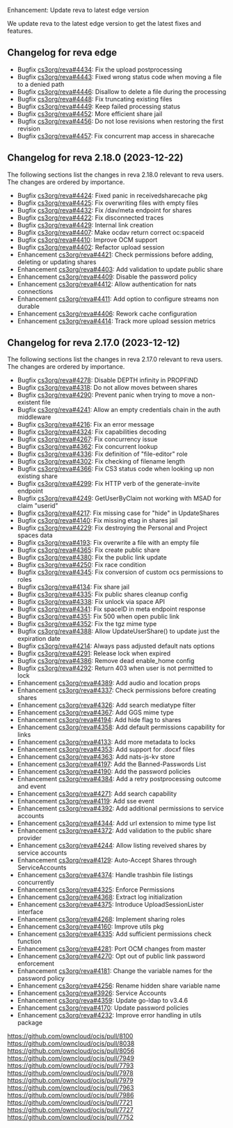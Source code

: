 Enhancement: Update reva to latest edge version

We update reva to the latest edge version to get the latest fixes and features.

## Changelog for reva edge

*   Bugfix [cs3org/reva#4434](https://github.com/cs3org/reva/pull/4434): Fix the upload postprocessing
*   Bugfix [cs3org/reva#4443](https://github.com/cs3org/reva/pull/4443): Fixed wrong status code when moving a file to a denied path
*   Bugfix [cs3org/reva#4446](https://github.com/cs3org/reva/pull/4446): Disallow to delete a file during the processing
*   Bugfix [cs3org/reva#4448](https://github.com/cs3org/reva/pull/4448): Fix truncating existing files
*   Bugfix [cs3org/reva#4449](https://github.com/cs3org/reva/pull/4449): Keep failed processing status
*   Bugfix [cs3org/reva#4452](https://github.com/cs3org/reva/pull/4452): More efficient share jail
*   Bugfix [cs3org/reva#4456](https://github.com/cs3org/reva/pull/4456): Do not lose revisions when restoring the first revision
*   Bugfix [cs3org/reva#4457](https://github.com/cs3org/reva/pull/4457): Fix concurrent map access in sharecache

## Changelog for reva 2.18.0 (2023-12-22)

The following sections list the changes in reva 2.18.0 relevant to
reva users. The changes are ordered by importance.

*   Bugfix [cs3org/reva#4424](https://github.com/cs3org/reva/pull/4424): Fixed panic in receivedsharecache pkg
*   Bugfix [cs3org/reva#4425](https://github.com/cs3org/reva/pull/4425): Fix overwriting files with empty files
*   Bugfix [cs3org/reva#4432](https://github.com/cs3org/reva/pull/4432): Fix /dav/meta endpoint for shares
*   Bugfix [cs3org/reva#4422](https://github.com/cs3org/reva/pull/4422): Fix disconnected traces
*   Bugfix [cs3org/reva#4429](https://github.com/cs3org/reva/pull/4429): Internal link creation
*   Bugfix [cs3org/reva#4407](https://github.com/cs3org/reva/pull/4407): Make ocdav return correct oc:spaceid
*   Bugfix [cs3org/reva#4410](https://github.com/cs3org/reva/pull/4410): Improve OCM support
*   Bugfix [cs3org/reva#4402](https://github.com/cs3org/reva/pull/4402): Refactor upload session
*   Enhancement [cs3org/reva#4421](https://github.com/cs3org/reva/pull/4421): Check permissions before adding, deleting or updating shares
*   Enhancement [cs3org/reva#4403](https://github.com/cs3org/reva/pull/4403): Add validation to update public share
*   Enhancement [cs3org/reva#4409](https://github.com/cs3org/reva/pull/4409): Disable the password policy
*   Enhancement [cs3org/reva#4412](https://github.com/cs3org/reva/pull/4412): Allow authentication for nats connections
*   Enhancement [cs3org/reva#4411](https://github.com/cs3org/reva/pull/4411): Add option to configure streams non durable
*   Enhancement [cs3org/reva#4406](https://github.com/cs3org/reva/pull/4406): Rework cache configuration
*   Enhancement [cs3org/reva#4414](https://github.com/cs3org/reva/pull/4414): Track more upload session metrics

## Changelog for reva 2.17.0 (2023-12-12)

The following sections list the changes in reva 2.17.0 relevant to
reva users. The changes are ordered by importance.

*   Bugfix [cs3org/reva#4278](https://github.com/cs3org/reva/pull/4278): Disable DEPTH infinity in PROPFIND
*   Bugfix [cs3org/reva#4318](https://github.com/cs3org/reva/pull/4318): Do not allow moves between shares
*   Bugfix [cs3org/reva#4290](https://github.com/cs3org/reva/pull/4290): Prevent panic when trying to move a non-existent file
*   Bugfix [cs3org/reva#4241](https://github.com/cs3org/reva/pull/4241): Allow an empty credentials chain in the auth middleware
*   Bugfix [cs3org/reva#4216](https://github.com/cs3org/reva/pull/4216): Fix an error message
*   Bugfix [cs3org/reva#4324](https://github.com/cs3org/reva/pull/4324): Fix capabilities decoding
*   Bugfix [cs3org/reva#4267](https://github.com/cs3org/reva/pull/4267): Fix concurrency issue
*   Bugfix [cs3org/reva#4362](https://github.com/cs3org/reva/pull/4362): Fix concurrent lookup
*   Bugfix [cs3org/reva#4336](https://github.com/cs3org/reva/pull/4336): Fix definition of "file-editor" role
*   Bugfix [cs3org/reva#4302](https://github.com/cs3org/reva/pull/4302): Fix checking of filename length
*   Bugfix [cs3org/reva#4366](https://github.com/cs3org/reva/pull/4366): Fix CS3 status code when looking up non existing share
*   Bugfix [cs3org/reva#4299](https://github.com/cs3org/reva/pull/4299): Fix HTTP verb of the generate-invite endpoint
*   Bugfix [cs3org/reva#4249](https://github.com/cs3org/reva/pull/4249): GetUserByClaim not working with MSAD for claim "userid"
*   Bugfix [cs3org/reva#4217](https://github.com/cs3org/reva/pull/4217): Fix missing case for "hide" in UpdateShares
*   Bugfix [cs3org/reva#4140](https://github.com/cs3org/reva/pull/4140): Fix missing etag in shares jail
*   Bugfix [cs3org/reva#4229](https://github.com/cs3org/reva/pull/4229): Fix destroying the Personal and Project spaces data
*   Bugfix [cs3org/reva#4193](https://github.com/cs3org/reva/pull/4193): Fix overwrite a file with an empty file
*   Bugfix [cs3org/reva#4365](https://github.com/cs3org/reva/pull/4365): Fix create public share
*   Bugfix [cs3org/reva#4380](https://github.com/cs3org/reva/pull/4380): Fix the public link update
*   Bugfix [cs3org/reva#4250](https://github.com/cs3org/reva/pull/4250): Fix race condition
*   Bugfix [cs3org/reva#4345](https://github.com/cs3org/reva/pull/4345): Fix conversion of custom ocs permissions to roles
*   Bugfix [cs3org/reva#4134](https://github.com/cs3org/reva/pull/4134): Fix share jail
*   Bugfix [cs3org/reva#4335](https://github.com/cs3org/reva/pull/4335): Fix public shares cleanup config
*   Bugfix [cs3org/reva#4338](https://github.com/cs3org/reva/pull/4338): Fix unlock via space API
*   Bugfix [cs3org/reva#4341](https://github.com/cs3org/reva/pull/4341): Fix spaceID in meta endpoint response
*   Bugfix [cs3org/reva#4351](https://github.com/cs3org/reva/pull/4351): Fix 500 when open public link
*   Bugfix [cs3org/reva#4352](https://github.com/cs3org/reva/pull/4352): Fix the tgz mime type
*   Bugfix [cs3org/reva#4388](https://github.com/cs3org/reva/pull/4388): Allow UpdateUserShare() to update just the expiration date
*   Bugfix [cs3org/reva#4214](https://github.com/cs3org/reva/pull/4214): Always pass adjusted default nats options
*   Bugfix [cs3org/reva#4291](https://github.com/cs3org/reva/pull/4291): Release lock when expired
*   Bugfix [cs3org/reva#4386](https://github.com/cs3org/reva/pull/4386): Remove dead enable_home config
*   Bugfix [cs3org/reva#4292](https://github.com/cs3org/reva/pull/4292): Return 403 when user is not permitted to lock
*   Enhancement [cs3org/reva#4389](https://github.com/cs3org/reva/pull/4389): Add audio and location props
*   Enhancement [cs3org/reva#4337](https://github.com/cs3org/reva/pull/4337): Check permissions before creating shares
*   Enhancement [cs3org/reva#4326](https://github.com/cs3org/reva/pull/4326): Add search mediatype filter
*   Enhancement [cs3org/reva#4367](https://github.com/cs3org/reva/pull/4367): Add GGS mime type
*   Enhancement [cs3org/reva#4194](https://github.com/cs3org/reva/pull/4194): Add hide flag to shares
*   Enhancement [cs3org/reva#4358](https://github.com/cs3org/reva/pull/4358): Add default permissions capability for links
*   Enhancement [cs3org/reva#4133](https://github.com/cs3org/reva/pull/4133): Add more metadata to locks
*   Enhancement [cs3org/reva#4353](https://github.com/cs3org/reva/pull/4353): Add support for .docxf files
*   Enhancement [cs3org/reva#4363](https://github.com/cs3org/reva/pull/4363): Add nats-js-kv store
*   Enhancement [cs3org/reva#4197](https://github.com/cs3org/reva/pull/4197): Add the Banned-Passwords List
*   Enhancement [cs3org/reva#4190](https://github.com/cs3org/reva/pull/4190): Add the password policies
*   Enhancement [cs3org/reva#4384](https://github.com/cs3org/reva/pull/4384): Add a retry postprocessing outcome and event
*   Enhancement [cs3org/reva#4271](https://github.com/cs3org/reva/pull/4271): Add search capability
*   Enhancement [cs3org/reva#4119](https://github.com/cs3org/reva/pull/4119): Add sse event
*   Enhancement [cs3org/reva#4392](https://github.com/cs3org/reva/pull/4392): Add additional permissions to service accounts
*   Enhancement [cs3org/reva#4344](https://github.com/cs3org/reva/pull/4344): Add url extension to mime type list
*   Enhancement [cs3org/reva#4372](https://github.com/cs3org/reva/pull/4372): Add validation to the public share provider
*   Enhancement [cs3org/reva#4244](https://github.com/cs3org/reva/pull/4244): Allow listing reveived shares by service accounts
*   Enhancement [cs3org/reva#4129](https://github.com/cs3org/reva/pull/4129): Auto-Accept Shares through ServiceAccounts
*   Enhancement [cs3org/reva#4374](https://github.com/cs3org/reva/pull/4374): Handle trashbin file listings concurrently
*   Enhancement [cs3org/reva#4325](https://github.com/cs3org/reva/pull/4325): Enforce Permissions
*   Enhancement [cs3org/reva#4368](https://github.com/cs3org/reva/pull/4368): Extract log initialization
*   Enhancement [cs3org/reva#4375](https://github.com/cs3org/reva/pull/4375): Introduce UploadSessionLister interface
*   Enhancement [cs3org/reva#4268](https://github.com/cs3org/reva/pull/4268): Implement sharing roles
*   Enhancement [cs3org/reva#4160](https://github.com/cs3org/reva/pull/4160): Improve utils pkg
*   Enhancement [cs3org/reva#4335](https://github.com/cs3org/reva/pull/4335): Add sufficient permissions check function
*   Enhancement [cs3org/reva#4281](https://github.com/cs3org/reva/pull/4281): Port OCM changes from master
*   Enhancement [cs3org/reva#4270](https://github.com/cs3org/reva/pull/4270): Opt out of public link password enforcement
*   Enhancement [cs3org/reva#4181](https://github.com/cs3org/reva/pull/4181): Change the variable names for the password policy
*   Enhancement [cs3org/reva#4256](https://github.com/cs3org/reva/pull/4256): Rename hidden share variable name
*   Enhancement [cs3org/reva#3926](https://github.com/cs3org/reva/pull/3926): Service Accounts
*   Enhancement [cs3org/reva#4359](https://github.com/cs3org/reva/pull/4359): Update go-ldap to v3.4.6
*   Enhancement [cs3org/reva#4170](https://github.com/cs3org/reva/pull/4170): Update password policies
*   Enhancement [cs3org/reva#4232](https://github.com/cs3org/reva/pull/4232): Improve error handling in utils package

https://github.com/owncloud/ocis/pull/8100
https://github.com/owncloud/ocis/pull/8038
https://github.com/owncloud/ocis/pull/8056
https://github.com/owncloud/ocis/pull/7949
https://github.com/owncloud/ocis/pull/7793
https://github.com/owncloud/ocis/pull/7978
https://github.com/owncloud/ocis/pull/7979
https://github.com/owncloud/ocis/pull/7963
https://github.com/owncloud/ocis/pull/7986
https://github.com/owncloud/ocis/pull/7721
https://github.com/owncloud/ocis/pull/7727
https://github.com/owncloud/ocis/pull/7752
